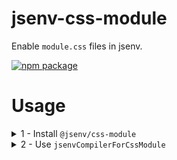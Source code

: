 # jsenv-css-module

Enable `module.css` files in jsenv.

[![npm package](https://img.shields.io/npm/v/@jsenv/css-module.svg?logo=npm&label=package)](https://www.npmjs.com/package/@jsenv/css-module)

# Usage

<details>
  <summary>1 - Install <code>@jsenv/css-module</code></summary>

```console
npm install --save-dev @jsenv/css-module
```

</details>

<details>
  <summary>2 - Use <code>jsenvCompilerForCssModule</code></summary>

Add a `customCompilers` export into `jsenv.config.js`:

```js
import { jsenvCompilerForCssModule } from "@jsenv/sass"

export const customCompilers = [jsenvCompilerForCssModule]
```

</details>
